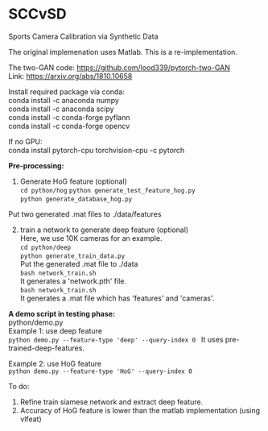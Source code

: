 # SCCvSD
Sports Camera Calibration via Synthetic Data

The original implemenation uses Matlab. This is a re-implementation.


The two-GAN code: https://github.com/lood339/pytorch-two-GAN  
Link: https://arxiv.org/abs/1810.10658  

Install required package via conda:  
conda install -c anaconda numpy  
conda install -c anaconda scipy  
conda install -c conda-forge pyflann  
conda install -c conda-forge opencv

If no GPU:  
conda install pytorch-cpu torchvision-cpu -c pytorch    


**Pre-processing:** 
1. Generate HoG feature (optional)  
`cd python/hog`
`python generate_test_feature_hog.py`  
`python generate_database_hog.py`  

Put two generated .mat files to ./data/features

2. train a network to generate deep feature (optional)   
Here, we use 10K cameras for an example.   
`cd python/deep`   
`python generate_train_data.py`  
Put the generated .mat file to ./data  
`bash network_train.sh`  
It generates a 'network.pth' file.  
`bash network_train.sh`    
It generates a .mat file which has 'features' and 'cameras'.  


**A demo script in testing phase:**  
python/demo.py  
Example 1: use deep feature  
`python demo.py --feature-type 'deep' --query-index 0 ` 
It uses pre-trained-deep-features.

Example 2: use HoG feature  
`python demo.py --feature-type 'HoG' --query-index 0`

To do:  
1. Refine train siamese network and extract deep feature. 
2. Accuracy of HoG feature is lower than 
   the matlab implementation (using vlfeat) 

